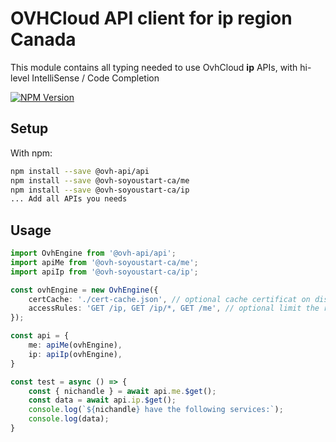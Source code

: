 # OVHCloud API client for **ip** region Canada

This module contains all typing needed to use OvhCloud **ip** APIs, with hi-level IntelliSense / Code Completion

[![NPM Version](https://img.shields.io/npm/v/@ovh-soyoustart-ca/ip.svg?style=flat)](https://www.npmjs.org/package/@ovh-soyoustart-ca/ip)

## Setup

With npm:

```bash
npm install --save @ovh-api/api
npm install --save @ovh-soyoustart-ca/me
npm install --save @ovh-soyoustart-ca/ip
... Add all APIs you needs
```

## Usage

```typescript
import OvhEngine from '@ovh-api/api';
import apiMe from '@ovh-soyoustart-ca/me';
import apiIp from '@ovh-soyoustart-ca/ip';

const ovhEngine = new OvhEngine({ 
    certCache: './cert-cache.json', // optional cache certificat on disk.
    accessRules: 'GET /ip, GET /ip/*, GET /me', // optional limit the requested privileges.
});

const api = {
    me: apiMe(ovhEngine),
    ip: apiIp(ovhEngine),
}

const test = async () => {
    const { nichandle } = await api.me.$get();
    const data = await api.ip.$get();
    console.log(`${nichandle} have the following services:`);
    console.log(data);
}
```
